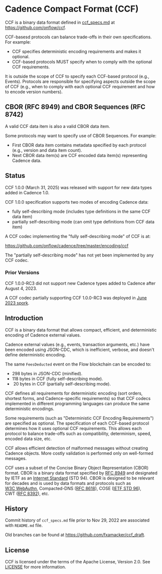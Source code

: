 # Cadence Compact Format (CCF)

CCF is a binary data format defined in [ccf_specs.md](ccf_specs.md) at https://github.com/onflow/ccf.

CCF-basesd protocols can balance trade-offs in their own specifications. For example:
- CCF specifies deterministic encoding requirements and makes it optional.
- CCF-based protocols MUST specify when to comply with the optional CCF requirements.

It is outside the scope of CCF to specify each CCF-based protocol (e.g., Events).  Protocols are responsible for specifying aspects outside the scope of CCF (e.g., when to comply with each optional CCF requirement and how to encode version numbers).

## CBOR (RFC 8949) and CBOR Sequences (RFC 8742)

A valid CCF data item is also a valid CBOR data item.

Some protocols may want to specify use of CBOR Sequences. For example:
- First CBOR data item contains metadata specified by each protocol (e.g., version and data item count).
- Next CBOR data item(s) are CCF encoded data item(s) representing Cadence data.

## Status

CCF 1.0.0 (March 31, 2025) was released with support for new data types added in Cadence 1.0. 

CCF 1.0.0 specification supports two modes of encoding Cadence data:
- fully self-describing mode (includes type definitions in the same CCF data item)
- partially self-describing mode (can omit type definitions from CCF data item)

A CCF codec implementing the "fully self-describing mode" of CCF is at:

https://github.com/onflow/cadence/tree/master/encoding/ccf

The "partially self-describing mode" has not yet been implemented by any CCF codec.

### Prior Versions

CCF 1.0.0-RC3 did not support new Cadence types added to Cadence after August 4, 2023.

A CCF codec partially supporting CCF 1.0.0-RC3 was deployed in [June 2023 spork](https://developers.flow.com/concepts/nodes/node-operation/upcoming-sporks).

## Introduction

CCF is a binary data format that allows compact, efficient, and deterministic encoding of Cadence external values.

Cadence external values (e.g., events, transaction arguments, etc.) have been encoded using JSON-CDC, which is inefficient, verbose, and doesn't define deterministic encoding.

The same `FeesDeducted` event on the Flow blockchain can be encoded to:
- 298 bytes in JSON-CDC (minified).
- 118 bytes in CCF (fully self-describing mode).
- &nbsp;20 bytes in CCF (partially self-describing mode).

CCF defines all requirements for deterministic encoding (sort orders, shortest forms, and Cadence-specific requirements) so that CCF codecs implemented in different programming languages can produce the same deterministic encodings.

Some requirements (such as "Deterministic CCF Encoding Requirements") are specified as optional. The specification of each CCF-based protocol determines how it uses optional CCF requirements. This allows each protocol to balance trade-offs such as compatibility, determinism, speed, encoded data size, etc.

CCF allows efficient detection of malformed messages without creating Cadence objects. More costly validation is performed only on well-formed messages.

CCF uses a subset of the Concise Binary Object Representation (CBOR) format. CBOR is a binary data format specified by [RFC 8949](https://www.rfc-editor.org/info/std94) and designated by IETF as an [Internet Standard](https://www.ietf.org/rfc/std-index.txt) (STD&nbsp;94). CBOR is designed to be relevant for decades and is used by data formats and protocols such as [W3C&nbsp;WebAuthn](https://www.w3.org/TR/webauthn-2/), Compacted-DNS&nbsp;([RFC&nbsp;8618](https://www.rfc-editor.org/rfc/rfc8618.html)), COSE&nbsp;([IETF&nbsp;STD&nbsp;96](https://www.rfc-editor.org/info/std96)), CWT&nbsp;([RFC&nbsp;8392](https://www.rfc-editor.org/info/rfc8392)), etc.

## History

Commit history of `ccf_specs.md` file prior to Nov 29, 2022 are associated with `README.md` file.

Old branches can be found at https://github.com/fxamacker/ccf_draft.

## License

CCF is licensed under the terms of the Apache License, Version 2.0. See [LICENSE](LICENSE) for more information.

